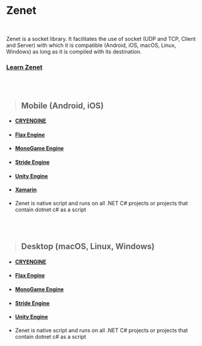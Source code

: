 # Zenet


<br>


Zenet is a socket library. It facilitates the use of socket (UDP and TCP, Client and Server) with which it is compatible (Android, iOS, macOS, Linux, Windows) as long as it is compiled with its destination.

### [Learn Zenet](https://github.com/zeloot/LearnZenet/)

<br>
<br>


> ## Mobile (Android, iOS)


- #### [CRYENGINE](https://www.cryengine.com/)
- #### [Flax Engine](https://flaxengine.com/)
- #### [MonoGame Engine](https://www.monogame.net/)
- #### [Stride Engine](https://www.stride3d.net/)
- #### [Unity Engine](https://www.unity.com/)
- #### [Xamarin](https://dotnet.microsoft.com/apps/xamarin/)
- Zenet is native script and runs on all .NET C# projects or projects that contain dotnet c# as a script


<br>
<br>


> ## Desktop (macOS, Linux, Windows)


- #### [CRYENGINE](https://www.cryengine.com/)
- #### [Flax Engine](https://flaxengine.com/)
- #### [MonoGame Engine](https://www.monogame.net/)
- #### [Stride Engine](https://www.stride3d.net/)
- #### [Unity Engine](https://www.unity.com/)
- Zenet is native script and runs on all .NET C# projects or projects that contain dotnet c# as a script
